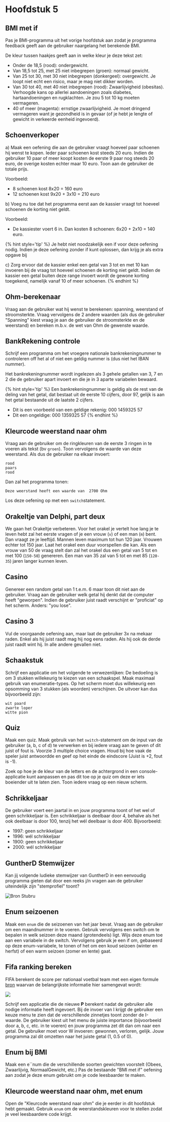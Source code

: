 # Hoofdstuk 5

## BMI met if

Pas je BMI-programma uit het vorige hoofdstuk aan zodat je programma feedback geeft aan de gebruiker naargelang het berekende BMI.

De kleur tussen haakjes geeft aan in welke kleur je deze tekst zet:

* Onder de 18,5 (rood): ondergewicht.
* Van 18,5 tot 25, met 25 niet inbegrepen (groen): normaal gewicht. 
* Van 25 tot 30, met 30 niet inbegrepen (donkergeel): overgewicht. Je loopt niet echt een risico, maar je mag niet dikker worden.
* Van 30 tot 40, met 40 niet inbegrepen (rood): Zwaarlijvigheid (obesitas). Verhoogde kans op allerlei aandoeningen zoals diabetes, hartaandoeningen en rugklachten. Je zou 5 tot 10 kg moeten vermageren.
* 40 of meer (magenta): ernstige zwaarlijvigheid. Je moet dringend vermageren want je gezondheid is in gevaar (of je hebt je lengte of gewicht in verkeerde eenheid ingevoerd).



## Schoenverkoper
a) Maak een oefening die aan de gebruiker vraagt hoeveel paar schoenen hij wenst te kopen. Ieder paar schoenen kost steeds 20 euro. Indien de gebruiker 10 paar of meer koopt kosten de eerste 9 paar nog steeds 20 euro, de overige kosten echter maar 10 euro. Toon aan de gebruiker de totale prijs.

Voorbeeld:  
* 8 schoenen kost 8x20 = 160 euro
* 12 schoenen kost 9x20 + 3x10 = 210 euro

b) Voeg nu toe dat het programma eerst aan de kassier vraagt tot hoeveel schoenen de korting niet geldt. 

Voorbeeld:
* De kassiester voert 6 in. Dan kosten 8 schoenen: 6x20 + 2x10 = 140 euro.

{% hint style='tip' %}
Je hebt niet noodzakelijk een if voor deze oefening nodig.  Indien je deze oefening zonder if kunt oplossen, dan krijg je als extra opgave bij

c) Zorg ervoor dat de kassier enkel een getal van 3 tot en met 10 kan invoeren bij de vraag tot hoeveel schoenen de korting niet geldt. Indien de kassier een getal buiten deze range invoert wordt de gewone korting toegekend, namelijk vanaf 10 of meer schoenen.
{% endhint %}

## Ohm-berekenaar
Vraag aan de gebruiker wat hij wenst te berekenen: spanning, weerstand of stroomsterkte. Vraag vervolgens de 2 andere waarden (als dus de gebruiker "Spanning" kiest vraag je aan de gebruiker de stroomsterkte en de weerstand) en bereken m.b.v. de wet van Ohm de gewenste waarde.

## BankRekening controle
Schrijf een programma om het vroegere nationale bankrekeningnummer te controleren off het al of niet een geldig nummer is (dus niet het IBAN nummer). 

Het bankrekeningnummer wordt ingelezen als 3 gehele getallen van 3, 7 en 2 die de gebruiker apart invoert en die je in 3 aparte variabelen bewaard.

{% hint style='tip' %}
Een bankrekeningnummer is geldig als de rest van de deling van het getal, dat bestaat uit de eerste 10 cijfers, door 97, gelijk is aan het getal bestaande uit de laatste 2 cijfers.

* Dit is een voorbeeld van een geldige rekenig: 000 1459325 57
* Dit een ongeldige: 000 1359325 57
{% endhint %}

## Kleurcode weerstand naar ohm
Vraag aan de gebruiker om de ringkleuren van de eerste 3 ringen in te voeren als tekst (bv ``groen``). Toon vervolgens de waarde van deze weerstand.
Als dus de gebruiker na elkaar invoert:

```
rood
paars
rood
```
Dan zal het programma tonen:

``Deze weerstand heeft een waarde van  2700 Ohm``

Los deze oefening op met een ``switch``statement.


## Orakeltje van Delphi, part deux
We gaan het Orakeltje verbeteren. Voor het orakel je vertelt hoe lang je te leven hebt zal het eerste vragen of je een vrouw (``v``) of een man (``m``) bent. Dan vraagt ze je leeftijd.
Mannen leven maximum tot hun 120 jaar. Vrouwen echter tot 150 jaar. Laat het orakel een duur voorspellen die kan. Als een vrouw van 50 de vraag stelt dan zal het orakel dus een getal van 5 tot en met 100 (``150-50``) genereren. Een man van 35 zal van 5 tot en met 85 (``120-35``) jaren langer kunnen leven. 

## Casino
Genereer  een random getal van 1 t.e.m. 6 maar toon dit niet aan de gebruiker. Vraag aan de gebruiker welk getal hij denkt dat de computer heeft "geworpen". Indien de gebruiker juist raadt verschijnt er "proficiat" op het scherm. Anders: "you lose".

## Casino 3
Vul de voorgaande oefening aan, maar laat de gebruiker 3x na mekaar raden. Enkel als hij juist raadt mag hij nog eens raden. Als hij ook de derde juist raadt wint hij. In alle andere gevallen niet.

## Schaakstuk

Schrijf een applicatie om het volgende te verwezenlijken: De bedoeling is om 3 stukken willekeurig te kiezen van een schaakspel. 
Maak maximaal gebruik van enumeratie-types. Op het scherm moet dus willekeurig een opsomming van 3 stukken (als woorden) verschijnen. De uitvoer kan dus bijvoorbeeld zijn: 


```text
wit paard
zwarte loper
witte pion
```

## Quiz
Maak een quiz. Maak gebruik van het ``switch``-statement om de input van de gebruiker (a, b, c of d) te verwerken en bij iedere vraag aan te geven of dit juist of fout is. Voorzie 3 multiple choice vragen. Houd bij hoe vaak de speler juist antwoordde en geef op het einde de eindscore (Juist is +2, fout is -1).

 Zoek op hoe je de kleur van de letters en de achtergrond in een console-applicatie kunt aanpassen en pas dit toe op je quiz om deze er iets boeiender uit te laten zien. Toon iedere vraag op een nieuw scherm.

## Schrikkeljaar
De gebruiker voert een jaartal in en jouw programma toont of het wel of geen schrikkeljaar is. Een schrikkeljaar is deelbaar door 4, behalve als het ook deelbaar is door 100, tenzij het wél deelbaar is door 400.
Bijvoorbeeld: 
* 1997: geen schrikkeljaar
* 1996: wél schrikkeljaar
* 1900: geen schrikkeljaar
* 2000: wél schrikkeljaar


## GuntherD Stemwijzer
Kan jij volgende ludieke stemwijzer van GuntherD in een eenvoudig programma gieten dat door een reeks j/n vragen aan de gebruiker uiteindelijk zijn "stemprofiel" toont?

![Bron Stubru](../assets/2_beslissingen/stemwijzer.png)


## Enum seizoenen
Maak een ``enum`` die de seizoenen van het jaar bevat. Vraag aan de gebruiker om een maandnummer in te voeren. Gebruik vervolgens een switch om te bepalen in welk seizoen deze maand (grotendeels) ligt. Wijs deze enum toe aan een variabele in de switch.
Vervolgens gebruik je een if om, gebaseerd op deze enum-variabele, te tonen of het om een koud seizoen (winter en herfst) of een warm seizoen (zomer en lente) gaat.

## Fifa ranking bereken

FIFA berekent de score per nationaal voetbal team met een eigen formule [bron](https://digitalhub.fifa.com/m/f99da4f73212220/original/edbm045h0udbwkqew35a-pdf.pdf) waarvan de belangrijkste informatie hier samengevat wordt:

![](../assets/2_beslissingen/fifa.png)

Schrijf een applicatie die de nieuwe **P** berekent nadat de gebruiker alle nodige informatie heeft ingevoert. Bij de invoer van I krijgt de gebruiker een keuze menu te zien dat de verschillende zinnetjes toont zonder de I-waarde. De gebruiker kiest uit het menu de juiste importance (bijvoorbeeld door a, b, c, etc. in te voeren) en jouw programma zet dit dan om naar een getal. De gebruiker moet voor W invoeren: gewonnen, verloren, gelijk. Jouw programma zal dit omzetten naar het juiste getal (1, 0.5 of 0).


## Enum bij BMI

Maak een e``num die de verschillende soorten gewichten voorstelt (Obees, Zwaarlijvig, NormaalGewicht, etc.) Pas de bestaande "BMI met if" oefening aan zodat je deze enum gebruikt om je code leesbaarder te maken. 

## Kleurcode weerstand naar ohm, met enum
Open de "Kleurcode weerstand naar ohm" die je eerder in dit hoofdstuk hebt gemaakt. Gebruik ``enum`` om de weerstandskleuren voor te stellen zodat je veel leesbaardere code krijgt.
